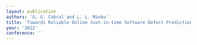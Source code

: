 ```yaml
---
layout: publication
authors: 'G. G. Cabral and L. L. Minku'
title: 'Towards Reliable Online Just-in-time Software Defect Prediction'
year: '2022'
conference: ''
---
```

